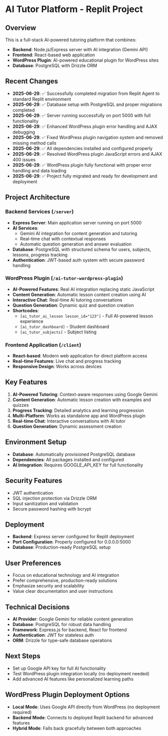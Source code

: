 # AI Tutor Platform - Replit Project

## Overview
This is a full-stack AI-powered tutoring platform that combines:
- **Backend**: Node.js/Express server with AI integration (Gemini API)
- **Frontend**: React-based web application 
- **WordPress Plugin**: AI-powered educational plugin for WordPress sites
- **Database**: PostgreSQL with Drizzle ORM

## Recent Changes
- **2025-06-29**: ✅ Successfully completed migration from Replit Agent to standard Replit environment
- **2025-06-29**: ✅ Database setup with PostgreSQL and proper migrations completed
- **2025-06-29**: ✅ Server running successfully on port 5000 with full functionality
- **2025-06-29**: ✅ Enhanced WordPress plugin error handling and AJAX debugging
- **2025-06-29**: ✅ Fixed WordPress plugin navigation system and removed missing method calls
- **2025-06-29**: ✅ All dependencies installed and configured properly
- **2025-06-29**: ✅ Resolved WordPress plugin JavaScript errors and AJAX 400 issues
- **2025-06-29**: ✅ WordPress plugin fully functional with proper error handling and data loading
- **2025-06-29**: ✅ Project fully migrated and ready for development and deployment

## Project Architecture

### Backend Services (`/server`)
- **Express Server**: Main application server running on port 5000
- **AI Services**: 
  - Gemini AI integration for content generation and tutoring
  - Real-time chat with contextual responses
  - Automatic question generation and answer evaluation
- **Database**: PostgreSQL with structured schema for users, subjects, lessons, progress tracking
- **Authentication**: JWT-based auth system with secure password handling

### WordPress Plugin (`/ai-tutor-wordpress-plugin`)
- **AI-Powered Features**: Real AI integration replacing static JavaScript
- **Content Generation**: Automatic lesson content creation using AI
- **Interactive Chat**: Real-time AI tutoring conversations
- **Question Generation**: Dynamic quiz and question creation
- **Shortcodes**: 
  - `[ai_tutor_ai_lesson lesson_id="123"]` - Full AI-powered lesson experience
  - `[ai_tutor_dashboard]` - Student dashboard
  - `[ai_tutor_subjects]` - Subject listing

### Frontend Application (`/client`)
- **React-based**: Modern web application for direct platform access
- **Real-time Features**: Live chat and progress tracking
- **Responsive Design**: Works across devices

## Key Features
1. **AI-Powered Tutoring**: Context-aware responses using Google Gemini
2. **Content Generation**: Automatic lesson creation with examples and quizzes
3. **Progress Tracking**: Detailed analytics and learning progression
4. **Multi-Platform**: Works as standalone app and WordPress plugin
5. **Real-time Chat**: Interactive conversations with AI tutor
6. **Question Generation**: Dynamic assessment creation

## Environment Setup
- **Database**: Automatically provisioned PostgreSQL database
- **Dependencies**: All packages installed and configured
- **AI Integration**: Requires GOOGLE_API_KEY for full functionality

## Security Features
- JWT authentication
- SQL injection protection via Drizzle ORM
- Input sanitization and validation
- Secure password hashing with bcrypt

## Deployment
- **Backend**: Express server configured for Replit deployment
- **Port Configuration**: Properly configured for 0.0.0.0:5000
- **Database**: Production-ready PostgreSQL setup

## User Preferences
- Focus on educational technology and AI integration
- Prefer comprehensive, production-ready solutions
- Emphasize security and scalability
- Value clear documentation and user instructions

## Technical Decisions
- **AI Provider**: Google Gemini for reliable content generation
- **Database**: PostgreSQL for robust data handling
- **Framework**: Express.js for backend, React for frontend
- **Authentication**: JWT for stateless auth
- **ORM**: Drizzle for type-safe database operations

## Next Steps
- Set up Google API key for full AI functionality
- Test WordPress plugin integration locally (no deployment needed)
- Add advanced AI features like personalized learning paths

## WordPress Plugin Deployment Options
- **Local Mode**: Uses Google API directly from WordPress (no deployment required)
- **Backend Mode**: Connects to deployed Replit backend for advanced features
- **Hybrid Mode**: Falls back gracefully between both approaches